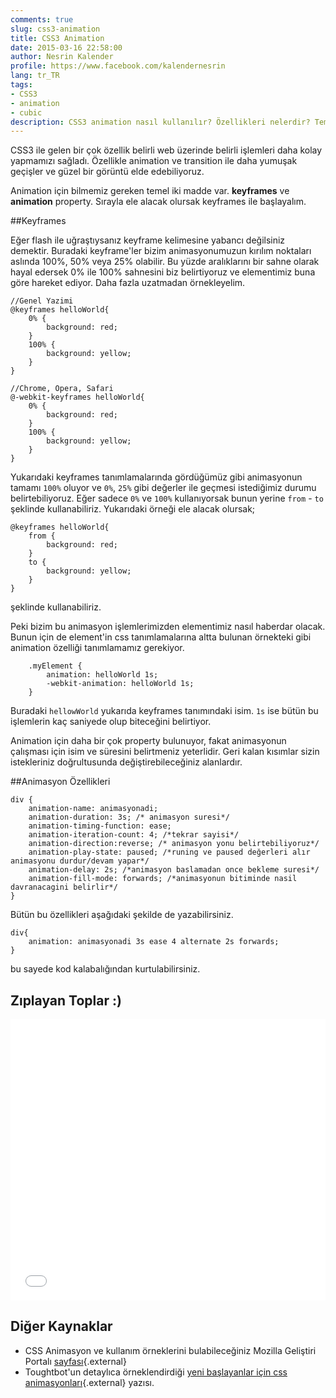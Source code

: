 ```yaml
---
comments: true
slug: css3-animation
title: CSS3 Animation
date: 2015-03-16 22:58:00
author: Nesrin Kalender
profile: https://www.facebook.com/kalendernesrin
lang: tr_TR
tags:
- CSS3
- animation
- cubic
description: CSS3 animation nasıl kullanılır? Özellikleri nelerdir? Temel CSS3 animasyon özelliklerini kullarak sayfanızda kolayca ögelerin hareket etmesini sağlayabilirsiniz.
---
```

CSS3 ile gelen bir çok özellik belirli web üzerinde belirli işlemleri daha kolay yapmamızı sağladı. Özellikle animation ve transition ile daha yumuşak geçişler ve güzel bir görüntü elde edebiliyoruz.

Animation için bilmemiz gereken temel iki madde var. __keyframes__ ve __animation__ property. Sırayla ele alacak olursak keyframes ile başlayalım.

##Keyframes

Eğer flash ile uğraştıysanız keyframe kelimesine yabancı değilsiniz demektir. Buradaki keyframe'ler bizim animasyonumuzun kırılım noktaları aslında 100%, 50% veya 25% olabilir. Bu yüzde aralıklarını bir sahne olarak hayal edersek 0% ile 100% sahnesini biz belirtiyoruz ve elementimiz buna göre hareket ediyor. Daha fazla uzatmadan örnekleyelim.

``` {.language-css}
//Genel Yazimi
@keyframes helloWorld{
	0% {
		background: red;
	}
	100% {
		background: yellow;
	}
} 

//Chrome, Opera, Safari
@-webkit-keyframes helloWorld{
	0% {
		background: red;
	}
	100% {
		background: yellow;
	}
}
```
Yukarıdaki keyframes tanımlamalarında gördüğümüz gibi animasyonun tamamı `100%` oluyor ve `0%`, `25%` gibi değerler ile geçmesi istediğimiz durumu belirtebiliyoruz. Eğer sadece `0%` ve `100%` kullanıyorsak bunun yerine `from` - `to` şeklinde kullanabiliriz. Yukarıdaki örneği ele alacak olursak;

``` {.language-css}
@keyframes helloWorld{
	from {
		background: red;
	}
	to {
		background: yellow;
	}
} 
```
şeklinde kullanabiliriz.


Peki bizim bu animasyon işlemlerimizden elementimiz nasıl haberdar olacak. Bunun için de element'in css tanımlamalarına altta bulunan örnekteki gibi animation özelliği tanımlamamız gerekiyor. 

``` {.language-css}
	.myElement {
		animation: helloWorld 1s;
		-webkit-animation: helloWorld 1s;
	}
```
Buradaki `hellowWorld` yukarıda keyframes tanımındaki isim. `1s` ise bütün bu işlemlerin kaç saniyede olup biteceğini belirtiyor. 

Animation için daha bir çok property bulunuyor, fakat animasyonun çalışması için isim ve süresini belirtmeniz yeterlidir.  Geri kalan kısımlar sizin istekleriniz doğrultusunda değiştirebileceğiniz alanlardır.

##Animasyon Özellikleri 

``` {.language-css}	
div {
    animation-name: animasyonadi;
    animation-duration: 3s; /* animasyon suresi*/
    animation-timing-function: ease; 
    animation-iteration-count: 4; /*tekrar sayisi*/ 
    animation-direction:reverse; /* animasyon yonu belirtebiliyoruz*/
    animation-play-state: paused; /*runing ve paused değerleri alır animasyonu durdur/devam yapar*/
    animation-delay: 2s; /*animasyon baslamadan once bekleme suresi*/
    animation-fill-mode: forwards; /*animasyonun bitiminde nasil davranacagini belirlir*/
}
```

Bütün bu özellikleri aşağıdaki şekilde de yazabilirsiniz. 

``` {.language-css}
div{
    animation: animasyonadi 3s ease 4 alternate 2s forwards;
}
```
bu sayede kod kalabalığından kurtulabilirsiniz.

## Zıplayan Toplar :)

<iframe width="100%" height="450" src="//jsfiddle.net/nesrinkalender/zouwkhrx/embedded/result,html,css" allowfullscreen="allowfullscreen" frameborder="0"></iframe>

## Diğer Kaynaklar
- CSS Animasyon ve kullanım örneklerini bulabileceğiniz Mozilla Geliştiri Portalı [sayfası](https://developer.mozilla.org/en-US/docs/Web/CSS/animation){.external}
- Toughtbot'un detaylıca örneklendirdiği [yeni başlayanlar için css animasyonları](https://robots.thoughtbot.com/css-animation-for-beginners){.external} yazısı.